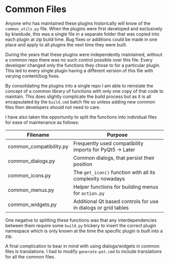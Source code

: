 # Common Files

Anyone who has maintained these plugins historically will know of the `common_utils.py` file. When the plugins were first developed and exclusively by kiwidude, this was a single file in a separate folder that was copied into each plugin at zip build time. Bug fixes or additions could be made in one place and apply to all plugins the next time they were built.

During the years that these plugins were independently maintained, without a common repo there was no such control possible over this file. Every developer changed only the functions they chose to for a particular plugin. This led to every single plugin having a different version of this file with varying content/bug fixes.

By consolidating the plugins into a single repo I am able to reinstate the concept of a common library of functions with only one copy of that code to maintain. This does slightly complicate the build process but as it is all encapsulated by the `build.cmd` batch file so unless adding new common files then developers should not need to care.

I have also taken the opportunity to split the functions into individual files for ease of maintenance as follows:

| Filename                | Purpose                                                        |
|-------------------------|----------------------------------------------------------------|
| common_compatibility.py | Frequently used compatibility imports for PyQt5 -> Later       |
| common_dialogs.py       | Common dialogs, that persist their position                    |
| common_icons.py         | The `get_icon()` function with all its complexity nowadays     |
| common_menus.py         | Helper functions for building menus for `action.py`            |
| common_widgets.py       | Additional Qt based controls for use in dialogs or grid tables |

One negative to splitting these functions was that any interdependencies between them require some `build.py` trickery to insert the correct plugin namespace which is only known at the time the specific plugin is built into a zip. 

A final complication to bear in mind with using dialogs/widgets in common files is translations. I had to modify `generate-pot.cmd` to include translations for all the common files.
